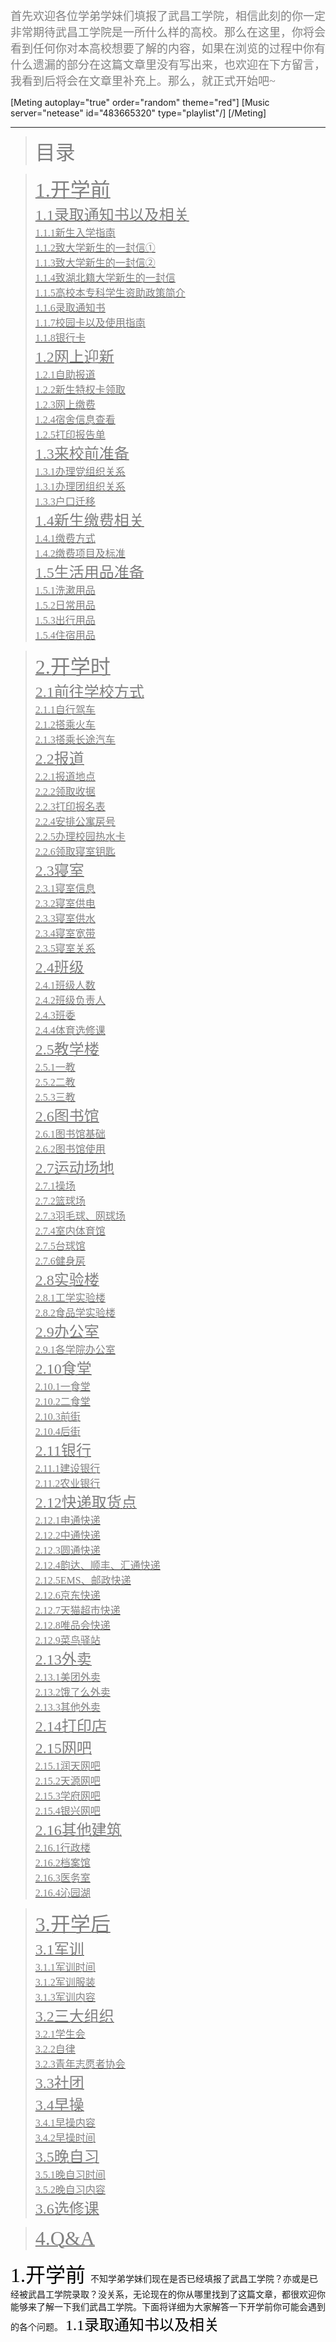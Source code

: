 <font color=#808080 size=4 face="黑体">首先欢迎各位学弟学妹们填报了武昌工学院，相信此刻的你一定非常期待武昌工学院是一所什么样的高校。那么在这里，你将会看到任何你对本高校想要了解的内容，如果在浏览的过程中你有什么遗漏的部分在这篇文章里没有写出来，也欢迎在下方留言，我看到后将会在文章里补充上。那么，就正式开始吧~</font>


<!--more-->

[Meting autoplay="true" order="random" theme="red"]
[Music server="netease" id="483665320" type="playlist"/]
[/Meting]


----------


<font color=#808080 size=7 face="黑体"></font>

><font color=#808080 size=6 face="黑体">目录</font>

>[<font color=#808080 size=6 face="黑体">1.开学前 </font>](#1)   
>[<font color=#808080 size=5 face="黑体">1.1录取通知书以及相关</font>](#1.1)   
>[<font color=#808080 size=3 face="黑体">1.1.1新生入学指南</font>](#1.1.1)    
>[<font color=#808080 size=3 face="黑体">1.1.2致大学新生的一封信①</font>](#1.1.2)    
>[<font color=#808080 size=3 face="黑体">1.1.3致大学新生的一封信②</font>](#1.1.3)    
>[<font color=#808080 size=3 face="黑体">1.1.4致湖北籍大学新生的一封信</font>](#1.1.4)    
>[<font color=#808080 size=3 face="黑体">1.1.5高校本专科学生资助政策简介</font>](#1.1.5)   
>[<font color=#808080 size=3 face="黑体">1.1.6录取通知书</font>](#1.1.6)   
>[<font color=#808080 size=3 face="黑体">1.1.7校园卡以及使用指南</font>](#1.1.7)   
>[<font color=#808080 size=3 face="黑体">1.1.8银行卡</font>](#1.1.8)   
>[<font color=#808080 size=5 face="黑体">1.2网上迎新</font>](#1.2)    
>[<font color=#808080 size=3 face="黑体">1.2.1自助报道</font>](#1.2.1)    
>[<font color=#808080 size=3 face="黑体">1.2.2新生特权卡领取</font>](#1.2.2)   
>[<font color=#808080 size=3 face="黑体">1.2.3网上缴费</font>](#1.2.3)    
>[<font color=#808080 size=3 face="黑体">1.2.4宿舍信息查看</font>](#1.2.4)    
>[<font color=#808080 size=3 face="黑体">1.2.5打印报告单</font>](#1.2.5)   
>[<font color=#808080 size=5 face="黑体">1.3来校前准备</font>](#1.3)   
>[<font color=#808080 size=3 face="黑体">1.3.1办理党组织关系</font>](#1.3.1)   
>[<font color=#808080 size=3 face="黑体">1.3.1办理团组织关系</font>](#1.3.2)   
>[<font color=#808080 size=3 face="黑体">1.3.3户口迁移</font>](#1.3.3)    
>[<font color=#808080 size=5 face="黑体">1.4新生缴费相关</font>](#1.4)    
>[<font color=#808080 size=3 face="黑体">1.4.1缴费方式</font>](#1.4.1)    
>[<font color=#808080 size=3 face="黑体">1.4.2缴费项目及标准</font>](#1.4.2)   
>[<font color=#808080 size=5 face="黑体">1.5生活用品准备</font>](#1.5)    
>[<font color=#808080 size=3 face="黑体">1.5.1洗漱用品</font>](#1.5.1)    
>[<font color=#808080 size=3 face="黑体">1.5.2日常用品</font>](#1.5.2)    
>[<font color=#808080 size=3 face="黑体">1.5.3出行用品</font>](#1.5.3)    
>[<font color=#808080 size=3 face="黑体">1.5.4住宿用品</font>](#1.5.4)    

>[<font color=#808080 size=6 face="黑体">2.开学时</font>](#2)    
>[<font color=#808080 size=5 face="黑体">2.1前往学校方式</font>](#2.1)    
>[<font color=#808080 size=3 face="黑体">2.1.1自行驾车</font>](#2.1.1)    
>[<font color=#808080 size=3 face="黑体">2.1.2搭乘火车</font>](#2.1.2)    
>[<font color=#808080 size=3 face="黑体">2.1.3搭乘长途汽车</font>](#2.1.3)    
>[<font color=#808080 size=5 face="黑体">2.2报道</font>](#2.2)    
>[<font color=#808080 size=3 face="黑体">2.2.1报道地点</font>](#2.2.1)    
>[<font color=#808080 size=3 face="黑体">2.2.2领取收据</font>](#2.2.2)    
>[<font color=#808080 size=3 face="黑体">2.2.3打印报名表</font>](#2.2.3)   
>[<font color=#808080 size=3 face="黑体">2.2.4安排公寓房号</font>](#2.2.4)    
>[<font color=#808080 size=3 face="黑体">2.2.5办理校园热水卡</font>](#2.2.5)   
>[<font color=#808080 size=3 face="黑体">2.2.6领取寝室钥匙</font>](#2.2.6)    
>[<font color=#808080 size=5 face="黑体">2.3寝室</font>](#2.3)    
>[<font color=#808080 size=3 face="黑体">2.3.1寝室信息</font>](#2.3.1)    
>[<font color=#808080 size=3 face="黑体">2.3.2寝室供电</font>](#2.3.2)    
>[<font color=#808080 size=3 face="黑体">2.3.3寝室供水</font>](#2.3.3)    
>[<font color=#808080 size=3 face="黑体">2.3.4寝室宽带</font>](#2.3.4)     
>[<font color=#808080 size=3 face="黑体">2.3.5寝室关系</font>](#2.3.5)    
>[<font color=#808080 size=5 face="黑体">2.4班级</font>](#2.4)    
>[<font color=#808080 size=3 face="黑体">2.4.1班级人数</font>](#2.4.1)    
>[<font color=#808080 size=3 face="黑体">2.4.2班级负责人</font>](#2.4.2)   
>[<font color=#808080 size=3 face="黑体">2.4.3班委</font>](#2.4.3)    
>[<font color=#808080 size=3 face="黑体">2.4.4体育选修课</font>](#2.4.4)   
>[<font color=#808080 size=5 face="黑体">2.5教学楼</font>](#2.5)   
>[<font color=#808080 size=3 face="黑体">2.5.1一教</font>](#2.5.1)    
>[<font color=#808080 size=3 face="黑体">2.5.2二教</font>](#2.5.2)    
>[<font color=#808080 size=3 face="黑体">2.5.3三教</font>](#2.5.3)    
>[<font color=#808080 size=5 face="黑体">2.6图书馆</font>](#2.6)   
>[<font color=#808080 size=3 face="黑体">2.6.1图书馆基础</font>](#2.6.1)   
>[<font color=#808080 size=3 face="黑体">2.6.2图书馆使用</font>](#2.6.2)   
>[<font color=#808080 size=5 face="黑体">2.7运动场地</font>](#2.7)    
>[<font color=#808080 size=3 face="黑体">2.7.1操场</font>](#2.7.1)    
>[<font color=#808080 size=3 face="黑体">2.7.2篮球场</font>](#2.7.2)   
>[<font color=#808080 size=3 face="黑体">2.7.3羽毛球、网球场</font>](#2.7.3)   
>[<font color=#808080 size=3 face="黑体">2.7.4室内体育馆</font>](#2.7.4)   
>[<font color=#808080 size=3 face="黑体">2.7.5台球馆</font>](#2.7.5)   
>[<font color=#808080 size=3 face="黑体">2.7.6健身房</font>](#2.7.6)   
>[<font color=#808080 size=5 face="黑体">2.8实验楼</font>](#2.8)   
>[<font color=#808080 size=3 face="黑体">2.8.1工学实验楼</font>](#2.8.1)   
>[<font color=#808080 size=3 face="黑体">2.8.2食品学实验楼</font>](#2.8.2)    
>[<font color=#808080 size=5 face="黑体">2.9办公室</font>](#2.9)   
>[<font color=#808080 size=3 face="黑体">2.9.1各学院办公室</font>](#2.9.1)    
>[<font color=#808080 size=5 face="黑体">2.10食堂</font>](#2.10)    
>[<font color=#808080 size=3 face="黑体">2.10.1一食堂</font>](#2.10.1)   
>[<font color=#808080 size=3 face="黑体">2.10.2二食堂</font>](#2.10.2)   
>[<font color=#808080 size=3 face="黑体">2.10.3前街</font>](#2.10.3)    
>[<font color=#808080 size=3 face="黑体">2.10.4后街</font>](#2.10.4)    
>[<font color=#808080 size=5 face="黑体">2.11银行</font>](#2.11)    
>[<font color=#808080 size=3 face="黑体">2.11.1建设银行</font>](#2.11.1)    
>[<font color=#808080 size=3 face="黑体">2.11.2农业银行</font>](#2.11.2)    
>[<font color=#808080 size=5 face="黑体">2.12快递取货点</font>](#2.12)   
>[<font color=#808080 size=3 face="黑体">2.12.1申通快递</font>](#2.12.1)    
>[<font color=#808080 size=3 face="黑体">2.12.2中通快递</font>](#2.12.2)    
>[<font color=#808080 size=3 face="黑体">2.12.3圆通快递</font>](#2.12.3)    
>[<font color=#808080 size=3 face="黑体">2.12.4韵达、顺丰、汇通快递</font>](#2.12.4)    
>[<font color=#808080 size=3 face="黑体">2.12.5EMS、邮政快递</font>](#2.12.5)    
>[<font color=#808080 size=3 face="黑体">2.12.6京东快递</font>](#2.12.6)    
>[<font color=#808080 size=3 face="黑体">2.12.7天猫超市快递</font>](#2.12.7)    
>[<font color=#808080 size=3 face="黑体">2.12.8唯品会快递</font>](#2.12.8)   
>[<font color=#808080 size=3 face="黑体">2.12.9菜鸟驿站</font>](#2.12.9)    
>[<font color=#808080 size=5 face="黑体">2.13外卖</font>](#2.13)    
>[<font color=#808080 size=3 face="黑体">2.13.1美团外卖</font>](#2.13.1)    
>[<font color=#808080 size=3 face="黑体">2.13.2饿了么外卖</font>](#2.13.2)   
>[<font color=#808080 size=3 face="黑体">2.13.3其他外卖</font>](#2.13.3)    
>[<font color=#808080 size=5 face="黑体">2.14打印店</font>](#2.14)   
>[<font color=#808080 size=5 face="黑体">2.15网吧</font>](#2.15)    
>[<font color=#808080 size=3 face="黑体">2.15.1润天网吧</font>](#2.15.1)    
>[<font color=#808080 size=3 face="黑体">2.15.2天源网吧</font>](#2.15.2)    
>[<font color=#808080 size=3 face="黑体">2.15.3学府网吧</font>](#2.15.3)    
>[<font color=#808080 size=3 face="黑体">2.15.4银兴网吧</font>](#2.15.4)    
>[<font color=#808080 size=5 face="黑体">2.16其他建筑</font>](#2.15)    
>[<font color=#808080 size=3 face="黑体">2.16.1行政楼</font>](#2.15.1)   
>[<font color=#808080 size=3 face="黑体">2.16.2档案馆</font>](#2.15.2)   
>[<font color=#808080 size=3 face="黑体">2.16.3医务室</font>](#2.15.3)   
>[<font color=#808080 size=3 face="黑体">2.16.4沁园湖</font>](#2.15.4)   

>[<font color=#808080 size=6 face="黑体">3.开学后</font>](#3)    
>[<font color=#808080 size=5 face="黑体">3.1军训</font>](#3.1)    
>[<font color=#808080 size=3 face="黑体">3.1.1军训时间</font>](#3.1.1)    
>[<font color=#808080 size=3 face="黑体">3.1.2军训服装</font>](#3.1.2)    
>[<font color=#808080 size=3 face="黑体">3.1.3军训内容</font>](#3.1.3)    
>[<font color=#808080 size=5 face="黑体">3.2三大组织</font>](#3.2)    
>[<font color=#808080 size=3 face="黑体">3.2.1学生会</font>](#3.2.1)   
>[<font color=#808080 size=3 face="黑体">3.2.2自律</font>](#3.2.2)    
>[<font color=#808080 size=3 face="黑体">3.2.3青年志愿者协会</font>](#3.2.3)   
>[<font color=#808080 size=5 face="黑体">3.3社团</font>](#3.2)      
>[<font color=#808080 size=5 face="黑体">3.4早操</font>](#3.3)    
>[<font color=#808080 size=3 face="黑体">3.4.1早操内容</font>](#3.4.1)    
>[<font color=#808080 size=3 face="黑体">3.4.2早操时间</font>](#3.4.2)    
>[<font color=#808080 size=5 face="黑体">3.5晚自习</font>](#3.5)   
>[<font color=#808080 size=3 face="黑体">3.5.1晚自习时间</font>](#3.5.1)   
>[<font color=#808080 size=3 face="黑体">3.5.2晚自习内容</font>](#3.5.2)   
>[<font color=#808080 size=5 face="黑体">3.6选修课</font>](#3.6)   

>[<font color=#808080 size=6 face="黑体">4.Q&A</font>](#4)    



<span id = "1"><font color=#000000 size=6 face="黑体">1.开学前 </font></span>
不知学弟学妹们现在是否已经填报了武昌工学院？亦或是已经被武昌工学院录取？没关系，无论现在的你从哪里找到了这篇文章，都很欢迎你能够来了解一下我们武昌工学院。下面将详细为大家解答一下开学前你可能会遇到的各个问题。
<span id = "1.1"><font color=#000000 size=5 face="黑体">1.1录取通知书以及相关 </font></span>








